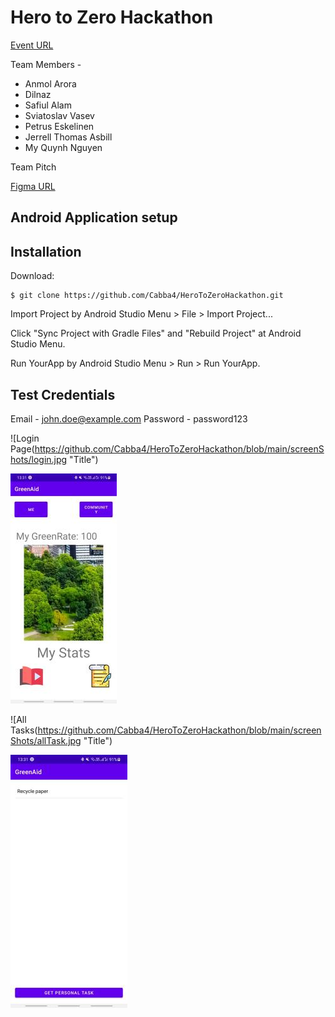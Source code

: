# Hero to Zero Hackathon 

[Event URL](https://app.hopin.com/events/from-hero-to-net-zero-decarbonising-the-cities-hackathon-2022/reception)

Team Members -
* Anmol Arora
* Dilnaz 
* Safiul Alam
* Sviatoslav Vasev
* Petrus Eskelinen
* Jerrell Thomas Asbill
* My Quynh Nguyen

Team Pitch  

[Figma URL](https://www.figma.com/file/L45XwYK9FHJNYhdmQmoas9/Greenrate-tracker?node-id=0%3A1)

## Android Application setup 

## Installation

Download:

    $ git clone https://github.com/Cabba4/HeroToZeroHackathon.git 

Import Project by Android Studio Menu > File > Import Project...

Click "Sync Project with Gradle Files" and "Rebuild Project" at Android Studio Menu.

Run YourApp by Android Studio Menu > Run > Run YourApp.

## Test Credentials 

Email - john.doe@example.com
Password - password123

![Login Page(https://github.com/Cabba4/HeroToZeroHackathon/blob/main/screenShots/login.jpg "Title")

![Home Page](https://github.com/Cabba4/HeroToZeroHackathon/blob/main/screenShots/home.jpg "Title")

![All Tasks(https://github.com/Cabba4/HeroToZeroHackathon/blob/main/screenShots/allTask.jpg "Title")

![My Task](https://github.com/Cabba4/HeroToZeroHackathon/blob/main/screenShots/myTask.jpg "Title")

